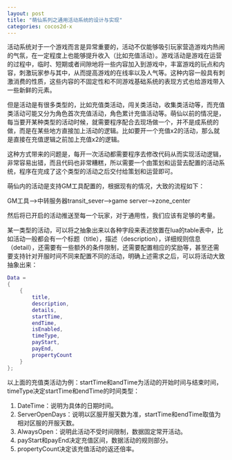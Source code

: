 ```yaml
---
layout: post
title: "萌仙系列之通用活动系统的设计与实现"
categories: cocos2d-x
---
```


活动系统对于一个游戏而言是异常重要的，活动不仅能够吸引玩家营造游戏内热闹的气氛，在一定程度上也能够提升收入（比如充值活动）。游戏活动是游戏在运营的过程中，临时、短期或者间隙地将一些内容加入到游戏中，丰富游戏的玩点和内容，刺激玩家参与其中，从而提高游戏的在线率以及人气等。这种内容一般具有刺激消费的性质，这些内容的不固定性和不同游戏基础系统的表现方式也给游戏带入一些新鲜的元素。

但是活动是有很多类型的，比如充值类活动，闯关类活动，收集类活动等，而充值类活动可能又分为角色首次充值活动，角色累计充值活动等。萌仙以前的情况是，每当要开某种类型的活动时候，就需要程序配合去现场做一个，并不是成系统的做，而是在某些地方直接加上活动的逻辑。比如要开一个充值x2的活动，那么就是直接在充值逻辑之前加上充值x2的逻辑。

这种方式带来的问题是，每开一次活动都需要程序去修改代码从而实现活动逻辑，非常容易出错，而且代码也非常糟糕，所以需要一个由策划和运营去配置的活动系统，程序在完成了这个类型的活动之后交付给策划和运营即可。

萌仙内的活动是支持GM工具配置的，根据现有的情况，大致的流程如下：

GM工具-->中转服务器transit\_sever-->game server-->zone_center

然后将已开启的活动推送至每一个玩家，对于通用性，我们应该有足够的考量。  

某一类型的活动，可以将之抽象出来以各种字段来表述放置在lua的table表中，比如活动一般都会有一个标题（title），描述（description），详细规则信息（detail），还需要有一些额外的条件限制，还需要配置相应的奖励等，甚至还需要支持针对开服时间不同来配置不同的活动，明确上述需求之后，可以将活动大致抽象出来：  

``` lua
Data = 
{
	{
		title,
		description,
		details,
		startTime,
		endTime,
		isEnabled,
		timeType,
		payStart,
		payEnd,
		propertyCount
	}
};
```

以上面的充值类活动为例：startTime和andTime为活动的开始时间与结束时间，timeType决定startTime和endTime的时间类型：  
1. DateTime：说明为具体的日期时间。  
2. ServerOpenDays：说明以区服开服天数为准，startTime和endTime取值为相对区服的开服天数。  
3. AlwaysOpen：说明此活动不受时间限制，数据固定常开活动。  
4. payStart和payEnd决定充值区间，数据活动的规则部分。  
5. propertyCount决定该充值活动的返还倍率。  